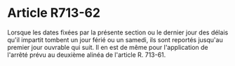 # Article R713-62

Lorsque les dates fixées par la présente section ou le dernier jour des délais qu'il impartit tombent un jour férié ou un samedi, ils sont reportés jusqu'au premier jour ouvrable qui suit. Il en est de même pour l'application de l'arrêté prévu au deuxième alinéa de l'article R. 713-61.